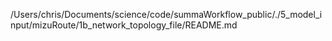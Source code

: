 /Users/chris/Documents/science/code/summaWorkflow_public/./5_model_input/mizuRoute/1b_network_topology_file/README.md